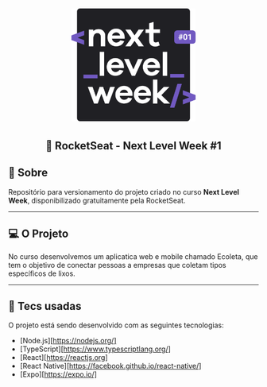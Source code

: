 <h1 align="center">
    <img alt="NextLevelWeek" title="#NextLevelWeek" src=".github/logo.svg" width="250px" />
</h1>

<h2 align="center">
  🚀 RocketSeat - Next Level Week #1
</h2>

## 📝 Sobre

Repositório para versionamento do projeto criado no curso **Next Level Week**, disponibilizado gratuitamente pela RocketSeat. 

---

## 💻 O Projeto

No curso desenvolvemos um aplicatica web e mobile chamado Ecoleta, que tem o objetivo de conectar pessoas a empresas que coletam tipos específicos de lixos.

---

## :rocket: Tecs usadas

O projeto está sendo desenvolvido com as seguintes tecnologias:

- [Node.js][https://nodejs.org/]
- [TypeScript][https://www.typescriptlang.org/]
- [React][https://reactjs.org]
- [React Native][https://facebook.github.io/react-native/]
- [Expo][https://expo.io/]
